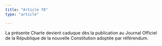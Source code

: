 ```yaml
---
title: "Article 78"
type: "article"

---
```




La présente Charte devient caduque dès la publication au Journal Officiel de la République de la nouvelle Constitution adoptée par référendum.
